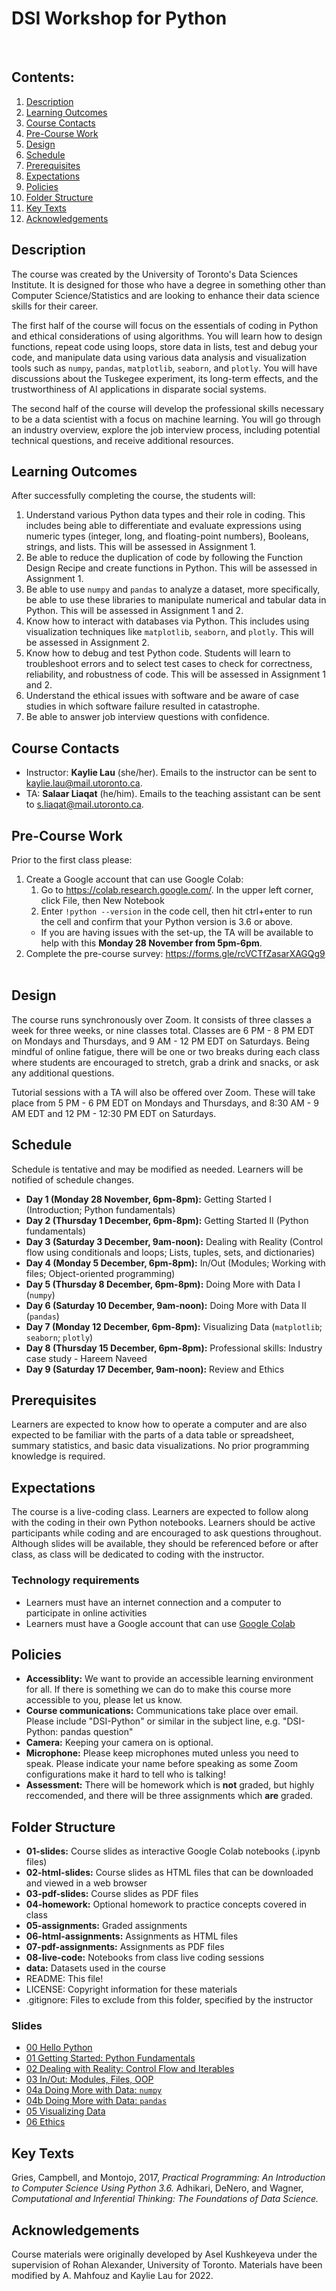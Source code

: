 # DSI Workshop for Python
 
 
## Contents:
1. [Description](https://github.com/kaylielau/dsi-python#description)
2. [Learning Outcomes](https://github.com/kaylielau/dsi-python#learning-outcomes)
3. [Course Contacts](https://github.com/kaylielau/dsi-python#course-contacts)
4. [Pre-Course Work](https://github.com/kaylielau/dsi-python#pre-course-work)
5. [Design](https://github.com/kaylielau/dsi-python#design)
6. [Schedule](https://github.com/kaylielau/dsi-python#schedule)
7. [Prerequisites](https://github.com/kaylielau/dsi-python#prerequisites)
7. [Expectations](https://github.com/kaylielau/dsi-python#expectations)
8. [Policies](https://github.com/kaylielau/dsi-python#policies)
9. [Folder Structure](https://github.com/kaylielau/dsi-python#folder-structure)
10. [Key Texts](https://github.com/kaylielau/dsi-python#key-texts)
11. [Acknowledgements](https://github.com/kaylielau/dsi-python#acknowledgements)
 
## Description
The course was created by the University of Toronto's Data Sciences Institute. It is designed for those who have a degree in something other than Computer Science/Statistics and are looking to enhance their data science skills for their career.
 

The first half of the course will focus on the essentials of coding in Python and ethical considerations of using algorithms. You will learn how to design functions, repeat code using loops, store data in lists, test and debug your code, and manipulate data using various data analysis and visualization tools such as `numpy`, `pandas`, `matplotlib`, `seaborn`, and `plotly`. You will have discussions about the Tuskegee experiment, its long-term effects, and the trustworthiness of AI applications in disparate social systems.
 

The second half of the course will develop the professional skills necessary to be a data scientist with a focus on machine learning. You will go through an industry overview, explore the job interview process, including potential technical questions, and receive additional resources.
  
## Learning Outcomes
After successfully completing the course, the students will:
1. Understand various Python data types and their role in coding. This includes being able to differentiate and evaluate expressions using numeric types (integer, long, and floating-point numbers), Booleans, strings, and lists. This will be assessed in Assignment 1.
2. Be able to reduce the duplication of code by following the Function Design Recipe and create functions in Python. This will be assessed in Assignment 1.
3. Be able to use `numpy` and `pandas` to analyze a dataset, more specifically, be able to use these libraries to manipulate numerical and tabular data in Python. This will be assessed in Assignment 1 and 2.
4. Know how to interact with databases via Python. This includes using visualization techniques like `matplotlib`, `seaborn`, and `plotly`. This will be assessed in Assignment 2.
5. Know how to debug and test Python code. Students will learn to troubleshoot errors and to select test cases to check for correctness, reliability, and robustness of code. This will be assessed in Assignment 1 and 2.
6. Understand the ethical issues with software and be aware of case studies in which software failure resulted in catastrophe.
7. Be able to answer job interview questions with confidence.

## Course Contacts
* Instructor: **Kaylie Lau** (she/her). Emails to the instructor can be sent to kaylie.lau@mail.utoronto.ca.
* TA: **Salaar Liaqat** (he/him). Emails to the teaching assistant can be sent to s.liaqat@mail.utoronto.ca.

## Pre-Course Work
Prior to the first class please:
1. Create a Google account that can use Google Colab:
	1. Go to https://colab.research.google.com/. In the upper left corner, click File, then New Notebook
	2. Enter `!python --version` in the code cell, then hit ctrl+enter to run the cell and confirm that your Python version is 3.6 or above.
	* If you are having issues with the set-up, the TA will be available to help with this **Monday 28 November from 5pm-6pm**.
2. Complete the pre-course survey: https://forms.gle/rcVCTfZasarXAGQg9
 
## Design
The course runs synchronously over Zoom. It consists of three classes a week for three weeks, or nine classes total. Classes are 6 PM - 8 PM EDT on Mondays and Thursdays, and 9 AM - 12 PM EDT on Saturdays. Being mindful of online fatigue, there will be one or two breaks during each class where students are encouraged to stretch, grab a drink and snacks, or ask any additional questions.
 

Tutorial sessions with a TA will also be offered over Zoom. These will take place from 5 PM - 6 PM EDT on Mondays and Thursdays, and 8:30 AM - 9 AM EDT and 12 PM - 12:30 PM EDT on Saturdays.
 
## Schedule
Schedule is tentative and may be modified as needed. Learners will be notified of schedule changes.
* **Day 1 (Monday 28 November, 6pm-8pm):** Getting Started I (Introduction; Python fundamentals)
* **Day 2 (Thursday 1 December, 6pm-8pm):** Getting Started II (Python fundamentals)
* **Day 3 (Saturday 3 December, 9am-noon):** Dealing with Reality (Control flow using conditionals and loops; Lists, tuples, sets, and dictionaries)
* **Day 4 (Monday 5 December, 6pm-8pm):** In/Out (Modules; Working with files; Object-oriented programming)
* **Day 5 (Thursday 8 December, 6pm-8pm):** Doing More with Data I (`numpy`)
* **Day 6 (Saturday 10 December, 9am-noon):** Doing More with Data II (`pandas`)
* **Day 7 (Monday 12 December, 6pm-8pm):** Visualizing Data (`matplotlib`; `seaborn`; `plotly`)
* **Day 8 (Thursday 15 December, 6pm-8pm):** Professional skills: Industry case study - Hareem Naveed
* **Day 9 (Saturday 17 December, 9am-noon):** Review and Ethics

## Prerequisites
Learners are expected to know how to operate a computer and are also expected to be familiar with the parts of a data table or spreadsheet, summary statistics, and basic data visualizations. No prior programming knowledge is required.

## Expectations
The course is a live-coding class. Learners are expected to follow along with the coding in their own Python notebooks. Learners should be active participants while coding and are encouraged to ask questions throughout. Although slides will be available, they should be referenced before or after class, as class will be dedicated to coding with the instructor.
 
### Technology requirements
* Learners must have an internet connection and a computer to participate in online activities
* Learners must have a Google account that can use [Google Colab](https://colab.research.google.com/)
 
## Policies
* **Accessiblity:** We want to provide an accessible learning environment for all. If there is something we can do to make this course more accessible to you, please let us know.
* **Course communications:** Communications take place over email. Please include "DSI-Python" or similar in the subject line, e.g. "DSI-Python: pandas question"
* **Camera:** Keeping your camera on is optional.
* **Microphone:** Please keep microphones muted unless you need to speak. Please indicate your name before speaking as some Zoom configurations make it hard to tell who is talking!
* **Assessment:** There will be homework which is **not** graded, but highly reccomended, and there will be three assignments which **are** graded.
 
## Folder Structure
* **01-slides:** Course slides as interactive Google Colab notebooks (.ipynb files)
* **02-html-slides:** Course slides as HTML files that can be downloaded and viewed in a web browser
* **03-pdf-slides:** Course slides as PDF files
* **04-homework:** Optional homework to practice concepts covered in class
* **05-assignments:** Graded assignments
* **06-html-assignments:** Assignments as HTML files
* **07-pdf-assignments:** Assignments as PDF files
* **08-live-code:** Notebooks from class live coding sessions
* **data:** Datasets used in the course
* README: This file!
* LICENSE: Copyright information for these materials
* .gitignore: Files to exclude from this folder, specified by the instructor

### Slides
* [00 Hello Python]( https://github.com/kaylielau/dsi-python/blob/main/01-slides/00_hello_python.ipynb#/)
* [01 Getting Started: Python Fundamentals]( https://github.com/kaylielau/dsi-python/blob/main/01-slides/01_getting_started_fundamentals.ipynb#/)
* [02 Dealing with Reality: Control Flow and Iterables](https://github.com/kaylielau/dsi-python/blob/main/01-slides/02_reality_control_flow_iterables.ipynb#/)
* [03 In/Out: Modules, Files, OOP]( https://github.com/kaylielau/dsi-python/blob/main/01-slides/03_in_out_modules_files_oop.ipynb#/)
* [04a Doing More with Data: `numpy`](https://github.com/kaylielau/dsi-python/blob/main/01-slides/04a_data_numpy.ipynb#/)
* [04b Doing More with Data: `pandas`](https://github.com/kaylielau/dsi-python/blob/main/01-slides/04b_data_pandas.ipynb#/)
* [05 Visualizing Data](https://github.com/kaylielau/dsi-python/blob/main/01-slides/05_visualization.ipynb#/)
* [06 Ethics](https://github.com/kaylielau/dsi-python/blob/main/01-slides/06_ethics.ipynb#/)

## Key Texts
Gries, Campbell, and Montojo, 2017, _Practical Programming: An Introduction to Computer Science Using Python 3.6._
Adhikari, DeNero, and Wagner, _Computational and Inferential Thinking: The Foundations of Data Science._
 
## Acknowledgements
Course materials were originally developed by Asel Kushkeyeva under the supervision of Rohan Alexander, University of Toronto. Materials have been modified by A. Mahfouz and Kaylie Lau for 2022.
